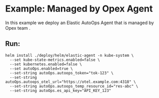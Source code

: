 # Example: Managed by Opex  Agent

In this example we deploy an Elastic AutoOps Agent that is managed by Opex team .


## Run:

```console
helm install ./deploy/helm/elastic-agent -n kube-system \
  --set kube-state-metrics.enabled=false \
  --set kubernetes.enabled=false \
  --set autoOps.enabled=true \
  --set-string autoOps.autoops_token="tok-123" \
  --set-string autoOps.autoops_otel_url="https://otel.example.com:4318" \
  --set-string autoOps.autoops_temp_resource_id="res-abc" \
  --set-string autoOps.es_api_key="API_KEY_123"

```
